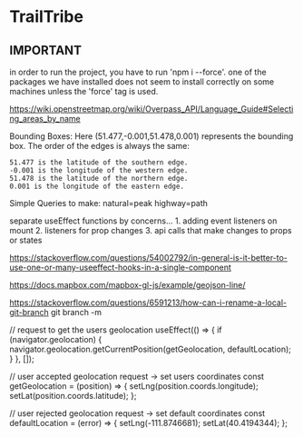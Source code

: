 # TrailTribe

## IMPORTANT

in order to run the project, you have to run 'npm i --force'. one of the packages we have installed does not seem to install correctly on some machines unless the 'force'
tag is used.

<!-- === OVERPASS API === -->

<!-- language guide -->

https://wiki.openstreetmap.org/wiki/Overpass_API/Language_Guide#Selecting_areas_by_name

<!-- overpass wizard -->

Bounding Boxes:
Here (51.477,-0.001,51.478,0.001) represents the bounding box. The order of the edges is always the same:

    51.477 is the latitude of the southern edge.
    -0.001 is the longitude of the western edge.
    51.478 is the latitude of the northern edge.
    0.001 is the longitude of the eastern edge.

Simple Queries to make:
natural=peak
highway=path

<!-- REACT -->
<!-- Multiple useEffects in a single component -->

separate useEffect functions by concerns... 1. adding event listeners on mount 2. listeners for prop changes 3. api calls that make changes to props or states

https://stackoverflow.com/questions/54002792/in-general-is-it-better-to-use-one-or-many-useeffect-hooks-in-a-single-component

<!-- MAPBOX -->

<!-- adding a line to a map using geoJSON source -->

https://docs.mapbox.com/mapbox-gl-js/example/geojson-line/

<!-- git rename branch -->

https://stackoverflow.com/questions/6591213/how-can-i-rename-a-local-git-branch
git branch -m <newName>

<!-- get geolocation data from user -->

// request to get the users geolocation
useEffect(() => {
if (navigator.geolocation) {
navigator.geolocation.getCurrentPosition(getGeolocation, defaultLocation);
}
}, []);

// user accepted geolocation request -> set users coordinates
const getGeolocation = (position) => {
setLng(position.coords.longitude);
setLat(position.coords.latitude);
};

// user rejected geolocation request -> set default coordinates
const defaultLocation = (error) => {
setLng(-111.8746681);
setLat(40.4194344);
};
